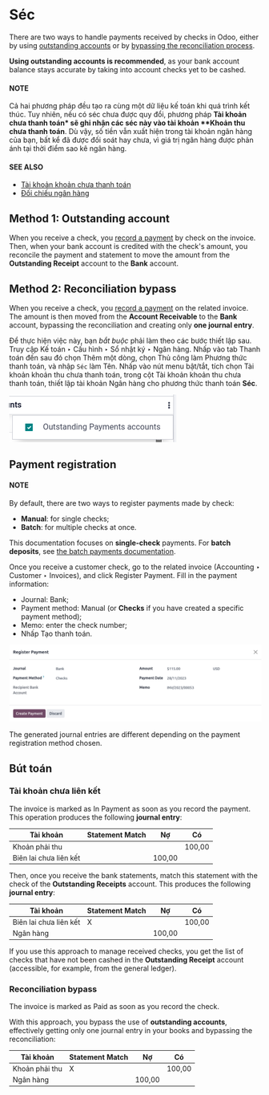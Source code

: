 # Séc

There are two ways to handle payments received by checks in Odoo, either by using [outstanding
accounts](#checks-outstanding-account) or by [bypassing the reconciliation process](#checks-reconciliation-bypass).

**Using outstanding accounts is recommended**, as your bank account balance stays accurate by taking
into account checks yet to be cashed.

#### NOTE
Cả hai phương pháp đều tạo ra cùng một dữ liệu kế toán khi quá trình kết thúc. Tuy nhiên, nếu có séc chưa được quy đổi, phương pháp **Tài khoản chưa thanh toán\* sẽ ghi nhận các séc này vào tài khoản \*\*Khoản thu chưa thanh toán**. Dù vậy, số tiền vẫn xuất hiện trong tài khoản ngân hàng của bạn, bất kể đã được đối soát hay chưa, vì giá trị ngân hàng được phản ánh tại thời điểm sao kê ngân hàng.

#### SEE ALSO
* [Tài khoản khoản chưa thanh toán](../bank.md#bank-outstanding-accounts)
* [Đối chiếu ngân hàng](../get_started/cheat_sheet.md#accounting-reconciliation)

<a id="checks-outstanding-account"></a>

## Method 1: Outstanding account

When you receive a check, you [record a payment](../bank/reconciliation.md) by check on the
invoice. Then, when your bank account is credited with the check's amount, you reconcile the payment
and statement to move the amount from the **Outstanding Receipt** account to the **Bank** account.

<a id="checks-reconciliation-bypass"></a>

## Method 2: Reconciliation bypass

When you receive a check, you [record a payment](../bank/reconciliation.md) on the related
invoice. The amount is then moved from the **Account Receivable** to the **Bank** account, bypassing
the reconciliation and creating only **one journal entry**.

Để thực hiện việc này, bạn *bắt buộc* phải làm theo các bước thiết lập sau. Truy cập Kế toán ‣ Cấu hình ‣ Sổ nhật ký ‣ Ngân hàng. Nhấp vào tab Thanh toán đến sau đó chọn Thêm một dòng, chọn Thủ công làm Phương thức thanh toán, và nhập `Séc` làm Tên. Nhấp vào nút menu bật/tắt, tích chọn Tài khoản khoản thu chưa thanh toán, trong cột Tài khoản khoản thu chưa thanh toán, thiết lập tài khoản Ngân hàng cho phương thức thanh toán **Séc**.

![Bypass the Outstanding Receipts account using the Bank account.](checks/outstanding-payment-accounts.png)

## Payment registration

#### NOTE
By default, there are two ways to register payments made by check:

- **Manual**: for single checks;
- **Batch**: for multiple checks at once.

This documentation focuses on **single-check** payments. For **batch deposits**, see [the
batch payments documentation](batch.md).

Once you receive a customer check, go to the related invoice (Accounting ‣
Customer ‣ Invoices), and click Register Payment. Fill in the payment information:

- Journal: Bank;
- Payment method: Manual (or **Checks** if you have created a specific
  payment method);
- Memo: enter the check number;
- Nhấp Tạo thanh toán.

![Kiểm tra thông tin thanh toán](checks/payment-checks.png)

The generated journal entries are different depending on the payment registration method chosen.

## Bút toán

### Tài khoản chưa liên kết

The invoice is marked as In Payment as soon as you record the payment. This operation
produces the following **journal entry**:

| Tài khoản              | Statement Match   | Nợ     | Có     |
|------------------------|-------------------|--------|--------|
| Khoản phải thu         |                   |        | 100,00 |
| Biên lai chưa liên kết |                   | 100,00 |        |

Then, once you receive the bank statements, match this statement with the check of the **Outstanding
Receipts** account. This produces the following **journal entry**:

| Tài khoản              | Statement Match   | Nợ     | Có     |
|------------------------|-------------------|--------|--------|
| Biên lai chưa liên kết | X                 |        | 100,00 |
| Ngân hàng              |                   | 100,00 |        |

If you use this approach to manage received checks, you get the list of checks that have not been
cashed in the **Outstanding Receipt** account (accessible, for example, from the general ledger).

### Reconciliation bypass

The invoice is marked as Paid as soon as you record the check.

With this approach, you bypass the use of **outstanding accounts**, effectively getting only one
journal entry in your books and bypassing the reconciliation:

| Tài khoản      | Statement Match   | Nợ     | Có     |
|----------------|-------------------|--------|--------|
| Khoản phải thu | X                 |        | 100,00 |
| Ngân hàng      |                   | 100,00 |        |
